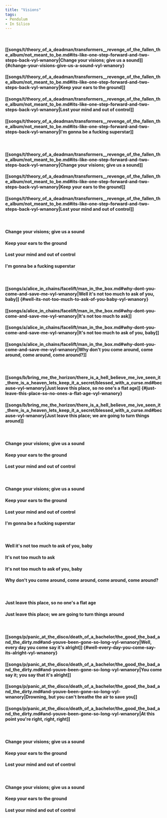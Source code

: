 ```yaml
---
title: "Visions"
tags:
- Pendulum
- In Silico
---
```

&nbsp;
#### [[songs/t/theory_of_a_deadman/transformers__revenge_of_the_fallen_the_album/not_meant_to_be.md#its-like-one-step-forward-and-two-steps-back-vyl-wnanory|Change your visions; give us a sound]] {#change-your-visions-give-us-a-sound-vyl-wnanory}
#### [[songs/t/theory_of_a_deadman/transformers__revenge_of_the_fallen_the_album/not_meant_to_be.md#its-like-one-step-forward-and-two-steps-back-vyl-wnanory|Keep your ears to the ground]]
#### [[songs/t/theory_of_a_deadman/transformers__revenge_of_the_fallen_the_album/not_meant_to_be.md#its-like-one-step-forward-and-two-steps-back-vyl-wnanory|Lost your mind and out of control]]
#### [[songs/t/theory_of_a_deadman/transformers__revenge_of_the_fallen_the_album/not_meant_to_be.md#its-like-one-step-forward-and-two-steps-back-vyl-wnanory|I'm gonna be a fucking superstar]]
&nbsp;
#### [[songs/t/theory_of_a_deadman/transformers__revenge_of_the_fallen_the_album/not_meant_to_be.md#its-like-one-step-forward-and-two-steps-back-vyl-wnanory|Change your visions; give us a sound]]
#### [[songs/t/theory_of_a_deadman/transformers__revenge_of_the_fallen_the_album/not_meant_to_be.md#its-like-one-step-forward-and-two-steps-back-vyl-wnanory|Keep your ears to the ground]]
#### [[songs/t/theory_of_a_deadman/transformers__revenge_of_the_fallen_the_album/not_meant_to_be.md#its-like-one-step-forward-and-two-steps-back-vyl-wnanory|Lost your mind and out of control]]
&nbsp;
#### Change your visions; give us a sound
#### Keep your ears to the ground
#### Lost your mind and out of control
#### I'm gonna be a fucking superstar
&nbsp;
#### [[songs/a/alice_in_chains/facelift/man_in_the_box.md#why-dont-you-come-and-save-me-vyl-wnanory|Well it's not too much to ask of you, baby]] {#well-its-not-too-much-to-ask-of-you-baby-vyl-wnanory}
#### [[songs/a/alice_in_chains/facelift/man_in_the_box.md#why-dont-you-come-and-save-me-vyl-wnanory|It's not too much to ask]]
#### [[songs/a/alice_in_chains/facelift/man_in_the_box.md#why-dont-you-come-and-save-me-vyl-wnanory|It's not too much to ask of you, baby]]
#### [[songs/a/alice_in_chains/facelift/man_in_the_box.md#why-dont-you-come-and-save-me-vyl-wnanory|Why don't you come around, come around, come around, come around?]]
&nbsp;
#### [[songs/b/bring_me_the_horizon/there_is_a_hell_believe_me_ive_seen_it_there_is_a_heaven_lets_keep_it_a_secret/blessed_with_a_curse.md#because-vyl-wnanory|Just leave this place, so no one's a flat age]] {#just-leave-this-place-so-no-ones-a-flat-age-vyl-wnanory}
#### [[songs/b/bring_me_the_horizon/there_is_a_hell_believe_me_ive_seen_it_there_is_a_heaven_lets_keep_it_a_secret/blessed_with_a_curse.md#because-vyl-wnanory|Just leave this place; we are going to turn things around]]
&nbsp;
#### Change your visions; give us a sound
#### Keep your ears to the ground
#### Lost your mind and out of control
&nbsp;
#### Change your visions; give us a sound
#### Keep your ears to the ground
#### Lost your mind and out of control
#### I'm gonna be a fucking superstar
&nbsp;
#### Well it's not too much to ask of you, baby
#### It's not too much to ask
#### It's not too much to ask of you, baby
#### Why don't you come around, come around, come around, come around?
&nbsp;
#### Just leave this place, so no one's a flat age
#### Just leave this place; we are going to turn things around
&nbsp;
#### [[songs/p/panic_at_the_disco/death_of_a_bachelor/the_good_the_bad_and_the_dirty.md#and-youve-been-gone-so-long-vyl-wnanory|Well, every day you come say it's alright]] {#well-every-day-you-come-say-its-alright-vyl-wnanory}
#### [[songs/p/panic_at_the_disco/death_of_a_bachelor/the_good_the_bad_and_the_dirty.md#and-youve-been-gone-so-long-vyl-wnanory|You come say it; you say that it's alright]]
#### [[songs/p/panic_at_the_disco/death_of_a_bachelor/the_good_the_bad_and_the_dirty.md#and-youve-been-gone-so-long-vyl-wnanory|Drowning, but you can't breathe the air to save you]]
#### [[songs/p/panic_at_the_disco/death_of_a_bachelor/the_good_the_bad_and_the_dirty.md#and-youve-been-gone-so-long-vyl-wnanory|At this point you're right, right, right]]
&nbsp;
#### Change your visions; give us a sound
#### Keep your ears to the ground
#### Lost your mind and out of control
&nbsp;
#### Change your visions; give us a sound
#### Keep your ears to the ground
#### Lost your mind and out of control
